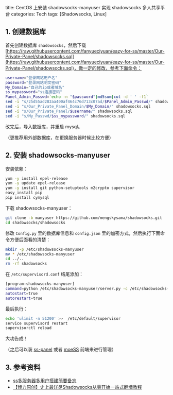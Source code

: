 title: CentOS 上安装 shadowsocks-manyuser 实现 shadowsocks 多人共享平台
categories: Tech
tags: [Shadowsocks, Linux]

## 1. 创建数据库

首先创建数据库 `shadowsocks`，然后下载 [https://raw.githubusercontent.com/fanyueciyuan/eazy-for-ss/master/Our-Private-Panel/shadowsocks.sql](https://raw.githubusercontent.com/fanyueciyuan/eazy-for-ss/master/Our-Private-Panel/shadowsocks.sql)，做一定的修改，参考下面命令：

```sh
username="登录网站用户名"
password="登录网站明文密码"
My_Domain="自己的ip或者域名"
ss_mypassword="ss连接密码"
Panel_Admin_Passwd=`echo -n "$password"|md5sum|cut -d ' ' -f1`
sed -i "s/25d55ad283aa400af464c76d713c07ad/$Panel_Admin_Passwd/" shadowsocks.sql
sed -i "s/Our_Private_Panel_Domain/$My_Domain/" shadowsocks.sql
sed -i "s/Our_Private_Panel/$username/" shadowsocks.sql
sed -i "s/My_Passwd/$ss_mypassword/" shadowsocks.sql
```

改完后，导入数据库，并重启 mysql。

（更推荐用外部数据库，在更换服务器时候比较方便）

## 2. 安装 shadowsocks-manyuser

安装依赖：

```sh
yum -y install epel-release
yum -y update epel-release
yum -y install git python-setuptools m2crypto supervisor
easy_install pip
pip install cymysql
```

下载 shadowsocks-manyuser：

```sh
git clone -b manyuser https://github.com/mengskysama/shadowsocks.git
cd shadowsocks/shadowsocks
```

修改 `Config.py` 里的数据库信息和 `config.json` 里的加密方式，然后执行下面命令方便后面看的清楚：

```sh
mkdir -p /etc/shadowsocks-manyuser
mv * /etc/shadowsocks-manyuser
cd ../..
rm -rf shadowsocks
```

在 `/etc/supervisord.conf` 结尾添加：

```sh
[program:shadowsocks-manyuser]
command=python /etc/shadowsocks-manyuser/server.py -c /etc/shadowsocks-manyuser/config.json
autostart=true
autorestart=true
```

最后执行：

```sh
echo 'ulimit -n 51200' >>  /etc/default/supervisor
service supervisord restart
supervisorctl reload
```

大功告成！

（之后可以装 [ss-panel](https://github.com/orvice/ss-panel) 或者 [moeSS](https://github.com/wzxjohn/moeSS) 前端来进行管理）

## 3. 参考资料

- [ss多服务器多用户搭建简要备忘](http://www.fanyueciyuan.info/fq/ss-panel-manyuser.html)
- [【倾力原创】史上最详尽Shadowsocks从零开始一站式翻墙教程](http://shadowsocks.blogspot.hk/2015/01/shadowsocks.html)
